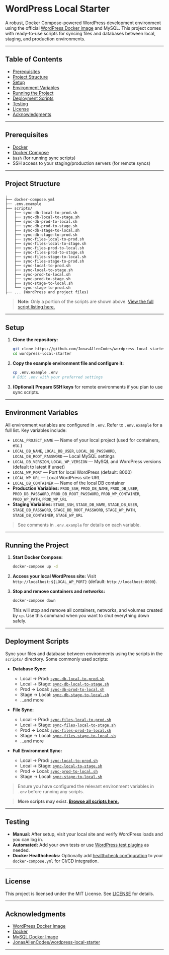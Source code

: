 # WordPress Local Starter

A robust, Docker Compose-powered WordPress development environment using the official [WordPress Docker image](https://hub.docker.com/_/wordpress) and MySQL. This project comes with ready-to-use scripts for syncing files and databases between local, staging, and production environments.

---

## Table of Contents

- [Prerequisites](#prerequisites)
- [Project Structure](#project-structure)
- [Setup](#setup)
- [Environment Variables](#environment-variables)
- [Running the Project](#running-the-project)
- [Deployment Scripts](#deployment-scripts)
- [Testing](#testing)
- [License](#license)
- [Acknowledgments](#acknowledgments)

---

## Prerequisites

- [Docker](https://www.docker.com/get-started)
- [Docker Compose](https://docs.docker.com/compose/)
- `bash` (for running sync scripts)
- SSH access to your staging/production servers (for remote syncs)

---

## Project Structure

```
.
├── docker-compose.yml
├── .env.example
├── scripts/
│   ├── sync-db-local-to-prod.sh
│   ├── sync-db-local-to-stage.sh
│   ├── sync-db-prod-to-local.sh
│   ├── sync-db-prod-to-stage.sh
│   ├── sync-db-stage-to-local.sh
│   ├── sync-db-stage-to-prod.sh
│   ├── sync-files-local-to-prod.sh
│   ├── sync-files-local-to-stage.sh
│   ├── sync-files-prod-to-local.sh
│   ├── sync-files-prod-to-stage.sh
│   ├── sync-files-stage-to-local.sh
│   ├── sync-files-stage-to-prod.sh
│   ├── sync-local-to-prod.sh
│   ├── sync-local-to-stage.sh
│   ├── sync-prod-to-local.sh
│   ├── sync-prod-to-stage.sh
│   ├── sync-stage-to-local.sh
│   └── sync-stage-to-prod.sh
├── ... (WordPress and project files)
```

> **Note:** Only a portion of the scripts are shown above. [View the full script listing here.](https://github.com/JonasAllenCodes/wordpress-local-starter/tree/main/scripts)

---

## Setup

1. **Clone the repository:**

   ```sh
   git clone https://github.com/JonasAllenCodes/wordpress-local-starter.git
   cd wordpress-local-starter
   ```

2. **Copy the example environment file and configure it:**

   ```sh
   cp .env.example .env
   # Edit .env with your preferred settings
   ```

3. **(Optional) Prepare SSH keys** for remote environments if you plan to use sync scripts.

---

## Environment Variables

All environment variables are configured in `.env`. Refer to `.env.example` for a full list. Key variables include:

- `LOCAL_PROJECT_NAME` — Name of your local project (used for containers, etc.)
- `LOCAL_DB_NAME`, `LOCAL_DB_USER`, `LOCAL_DB_PASSWORD`, `LOCAL_DB_ROOT_PASSWORD` — Local MySQL settings
- `LOCAL_DB_VERSION`, `LOCAL_WP_VERSION` — MySQL and WordPress versions (default to latest if unset)
- `LOCAL_WP_PORT` — Port for local WordPress (default: 8000)
- `LOCAL_WP_URL` — Local WordPress site URL
- `LOCAL_DB_CONTAINER` — Name of the local DB container
- **Production Variables:** `PROD_SSH`, `PROD_DB_NAME`, `PROD_DB_USER`, `PROD_DB_PASSWORD`, `PROD_DB_ROOT_PASSWORD`, `PROD_WP_CONTAINER`, `PROD_WP_PATH`, `PROD_WP_URL`
- **Staging Variables:** `STAGE_SSH`, `STAGE_DB_NAME`, `STAGE_DB_USER`, `STAGE_DB_PASSWORD`, `STAGE_DB_ROOT_PASSWORD`, `STAGE_WP_PATH`, `STAGE_DB_CONTAINER`, `STAGE_WP_URL`

> See comments in `.env.example` for details on each variable.

---

## Running the Project

1. **Start Docker Compose:**

   ```sh
   docker-compose up -d
   ```

2. **Access your local WordPress site:**
   Visit `http://localhost:${LOCAL_WP_PORT}` (default: `http://localhost:8000`).

3. **Stop and remove containers and networks:**
   ```sh
   docker-compose down
   ```
   This will stop and remove all containers, networks, and volumes created by `up`. Use this command when you want to shut everything down safely.

---

## Deployment Scripts

Sync your files and database between environments using the scripts in the `scripts/` directory. Some commonly used scripts:

- **Database Sync:**

  - Local → Prod: [`sync-db-local-to-prod.sh`](scripts/sync-db-local-to-prod.sh)
  - Local → Stage: [`sync-db-local-to-stage.sh`](scripts/sync-db-local-to-stage.sh)
  - Prod → Local: [`sync-db-prod-to-local.sh`](scripts/sync-db-prod-to-local.sh)
  - Stage → Local: [`sync-db-stage-to-local.sh`](scripts/sync-db-stage-to-local.sh)
  - ...and more

- **File Sync:**

  - Local → Prod: [`sync-files-local-to-prod.sh`](scripts/sync-files-local-to-prod.sh)
  - Local → Stage: [`sync-files-local-to-stage.sh`](scripts/sync-files-local-to-stage.sh)
  - Prod → Local: [`sync-files-prod-to-local.sh`](scripts/sync-files-prod-to-local.sh)
  - Stage → Local: [`sync-files-stage-to-local.sh`](scripts/sync-files-stage-to-local.sh)
  - ...and more

- **Full Environment Sync:**
  - Local → Prod: [`sync-local-to-prod.sh`](scripts/sync-local-to-prod.sh)
  - Local → Stage: [`sync-local-to-stage.sh`](scripts/sync-local-to-stage.sh)
  - Prod → Local: [`sync-prod-to-local.sh`](scripts/sync-prod-to-local.sh)
  - Stage → Local: [`sync-stage-to-local.sh`](scripts/sync-stage-to-local.sh)

> Ensure you have configured the relevant environment variables in `.env` before running any scripts.

> **More scripts may exist. [Browse all scripts here.](https://github.com/JonasAllenCodes/wordpress-local-starter/tree/main/scripts)**

---

## Testing

- **Manual:** After setup, visit your local site and verify WordPress loads and you can log in.
- **Automated:** Add your own tests or use [WordPress test plugins](https://wordpress.org/plugins/tags/test/) as needed.
- **Docker Healthchecks:** Optionally add [healthcheck configuration](https://docs.docker.com/compose/compose-file/05-services/#healthcheck) to your `docker-compose.yml` for CI/CD integration.

---

## License

This project is licensed under the MIT License. See [LICENSE](LICENSE) for details.

---

## Acknowledgments

- [WordPress Docker Image](https://hub.docker.com/_/wordpress)
- [Docker](https://www.docker.com/)
- [MySQL Docker Image](https://hub.docker.com/_/mysql)
- [JonasAllenCodes/wordpress-local-starter](https://github.com/JonasAllenCodes/wordpress-local-starter)

---

